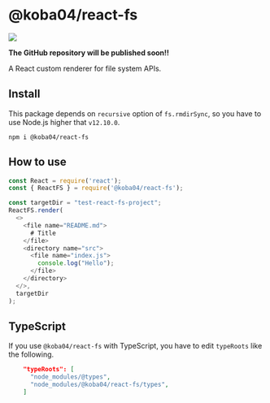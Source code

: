# @koba04/react-fs
[![](https://github.com/koba04/react-fs/workflows/test/badge.svg)](https://github.com/koba04/react-fs/actions?workflow=test)

**The GitHub repository will be published soon!!**

A React custom renderer for file system APIs.


## Install

This package depends on `recursive` option of `fs.rmdirSync`, so you have to use Node.js higher that `v12.10.0`.

```
npm i @koba04/react-fs
```

## How to use

```js
const React = require('react');
const { ReactFS } = require('@koba04/react-fs');

const targetDir = "test-react-fs-project";
ReactFS.render(
  <>
    <file name="README.md">
      # Title
    </file>
    <directory name="src">
      <file name="index.js">
        console.log("Hello");
      </file>
    </directory>
  </>,
  targetDir
);
```

## TypeScript

If you use `@koba04/react-fs` with TypeScript, you have to edit `typeRoots` like the following.

```json
    "typeRoots": [
      "node_modules/@types",
      "node_modules/@koba04/react-fs/types",
    ]
```
